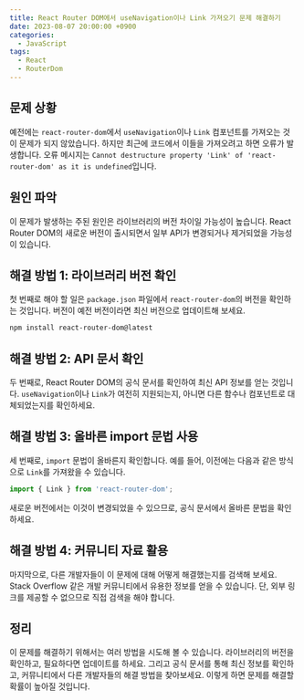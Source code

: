 ```yaml
---
title: React Router DOM에서 useNavigation이나 Link 가져오기 문제 해결하기
date: 2023-08-07 20:00:00 +0900
categories:
  - JavaScript
tags:
  - React
  - RouterDom
---
```


## 문제 상황

예전에는 `react-router-dom`에서 `useNavigation`이나 `Link` 컴포넌트를 가져오는 것이 문제가 되지 않았습니다. 하지만 최근에 코드에서 이들을 가져오려고 하면 오류가 발생합니다. 오류 메시지는 `Cannot destructure property 'Link' of 'react-router-dom' as it is undefined`입니다.

## 원인 파악

이 문제가 발생하는 주된 원인은 라이브러리의 버전 차이일 가능성이 높습니다. React Router DOM의 새로운 버전이 출시되면서 일부 API가 변경되거나 제거되었을 가능성이 있습니다. 

## 해결 방법 1: 라이브러리 버전 확인

첫 번째로 해야 할 일은 `package.json` 파일에서 `react-router-dom`의 버전을 확인하는 것입니다. 버전이 예전 버전이라면 최신 버전으로 업데이트해 보세요.

```bash
npm install react-router-dom@latest
```

## 해결 방법 2: API 문서 확인

두 번째로, React Router DOM의 공식 문서를 확인하여 최신 API 정보를 얻는 것입니다. `useNavigation`이나 `Link`가 여전히 지원되는지, 아니면 다른 함수나 컴포넌트로 대체되었는지를 확인하세요.

## 해결 방법 3: 올바른 import 문법 사용

세 번째로, `import` 문법이 올바른지 확인합니다. 예를 들어, 이전에는 다음과 같은 방식으로 `Link`를 가져왔을 수 있습니다.

```javascript
import { Link } from 'react-router-dom';
```

새로운 버전에서는 이것이 변경되었을 수 있으므로, 공식 문서에서 올바른 문법을 확인하세요.

## 해결 방법 4: 커뮤니티 자료 활용

마지막으로, 다른 개발자들이 이 문제에 대해 어떻게 해결했는지를 검색해 보세요. Stack Overflow 같은 개발 커뮤니티에서 유용한 정보를 얻을 수 있습니다. 단, 외부 링크를 제공할 수 없으므로 직접 검색을 해야 합니다.

## 정리

이 문제를 해결하기 위해서는 여러 방법을 시도해 볼 수 있습니다. 라이브러리의 버전을 확인하고, 필요하다면 업데이트를 하세요. 그리고 공식 문서를 통해 최신 정보를 확인하고, 커뮤니티에서 다른 개발자들의 해결 방법을 찾아보세요. 이렇게 하면 문제를 해결할 확률이 높아질 것입니다.